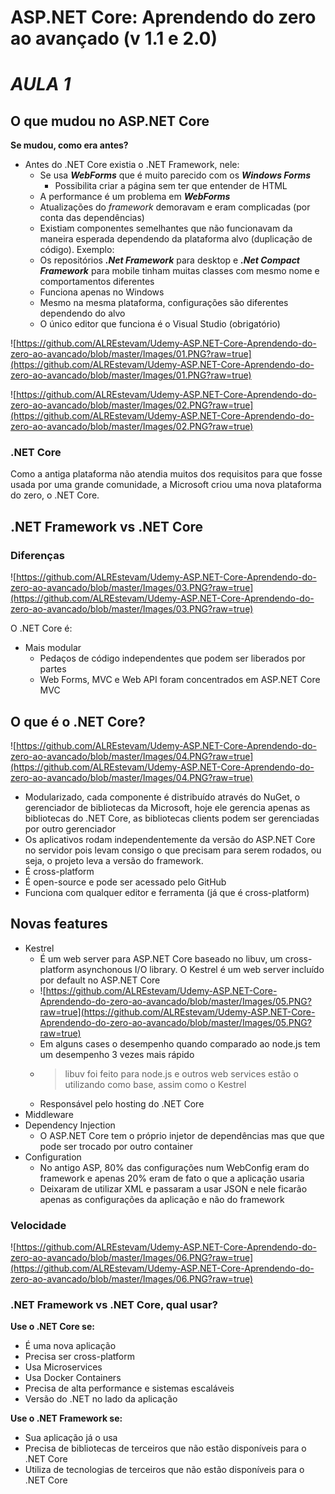 # ASP.NET Core: Aprendendo do zero ao avançado (v 1.1 e 2.0)

# ***AULA 1***

## O que mudou no ASP.NET Core
**Se mudou, como era antes?**

* Antes do .NET Core existia o .NET Framework, nele:
	* Se usa ***WebForms*** que é muito parecido com os ***Windows Forms***
		* Possibilita criar a página sem ter que entender de HTML
	* A performance é um problema em ***WebForms***
	* Atualizações do *framework* demoravam e eram complicadas (por conta das dependências)
	* Existiam componentes semelhantes que não funcionavam da maneira esperada dependendo da plataforma alvo (duplicação de código). Exemplo:
	* Os repositórios ***.Net Framework*** para desktop e ***.Net Compact Framework*** para mobile tinham muitas classes com mesmo nome e comportamentos diferentes 
	* Funciona apenas no Windows
	* Mesmo na mesma plataforma, configurações são diferentes dependendo do alvo
	* O único editor que funciona é o Visual Studio (obrigatório)	

![https://github.com/ALREstevam/Udemy-ASP.NET-Core-Aprendendo-do-zero-ao-avancado/blob/master/Images/01.PNG?raw=true](https://github.com/ALREstevam/Udemy-ASP.NET-Core-Aprendendo-do-zero-ao-avancado/blob/master/Images/01.PNG?raw=true)

![https://github.com/ALREstevam/Udemy-ASP.NET-Core-Aprendendo-do-zero-ao-avancado/blob/master/Images/02.PNG?raw=true](https://github.com/ALREstevam/Udemy-ASP.NET-Core-Aprendendo-do-zero-ao-avancado/blob/master/Images/02.PNG?raw=true)

### .NET Core
Como a antiga plataforma não atendia muitos dos requisitos para que fosse usada por uma grande comunidade, a Microsoft criou uma nova plataforma do zero, o .NET Core.

## .NET Framework vs .NET Core
### Diferenças
![https://github.com/ALREstevam/Udemy-ASP.NET-Core-Aprendendo-do-zero-ao-avancado/blob/master/Images/03.PNG?raw=true](https://github.com/ALREstevam/Udemy-ASP.NET-Core-Aprendendo-do-zero-ao-avancado/blob/master/Images/03.PNG?raw=true)

O .NET Core é:
* Mais modular
	* Pedaços de código independentes que podem ser liberados por partes
	* Web Forms, MVC e Web API foram concentrados em ASP.NET Core MVC

## O que é o .NET Core?
![https://github.com/ALREstevam/Udemy-ASP.NET-Core-Aprendendo-do-zero-ao-avancado/blob/master/Images/04.PNG?raw=true](https://github.com/ALREstevam/Udemy-ASP.NET-Core-Aprendendo-do-zero-ao-avancado/blob/master/Images/04.PNG?raw=true)

* Modularizado, cada componente é distribuído através do NuGet, o gerenciador de bibliotecas da Microsoft, hoje ele gerencia apenas as bibliotecas do .NET Core, as bibliotecas clients podem ser gerenciadas por outro gerenciador
* Os aplicativos rodam independentemente da versão do ASP.NET Core no servidor pois levam consigo o que precisam para serem rodados, ou seja, o projeto leva a versão do framework.
* É cross-platform
* É open-source e pode ser acessado pelo GitHub
* Funciona com qualquer editor e ferramenta (já que é cross-platform)

## Novas features
* Kestrel
	* É um web server para ASP.NET Core baseado no libuv, um cross-platform asynchonous I/O library. O Kestrel é um web server incluído por default no ASP.NET Core
	* ![https://github.com/ALREstevam/Udemy-ASP.NET-Core-Aprendendo-do-zero-ao-avancado/blob/master/Images/05.PNG?raw=true](https://github.com/ALREstevam/Udemy-ASP.NET-Core-Aprendendo-do-zero-ao-avancado/blob/master/Images/05.PNG?raw=true)
	* Em alguns cases o desempenho quando comparado ao node.js tem um desempenho 3 vezes mais rápido
	* > libuv foi feito para node.js e outros web services estão o utilizando como base, assim como o Kestrel
	* Responsável pelo hosting do .NET Core 
* Middleware
* Dependency Injection
	* O ASP.NET Core tem o próprio injetor de dependências mas que que pode ser trocado por outro container 
* Configuration
	* No antigo ASP, 80% das configurações num WebConfig eram do framework e apenas 20% eram de fato o que a aplicação usaria
	* Deixaram de utilizar XML e passaram a usar JSON e nele ficarão apenas as configurações da aplicação e não do framework


### Velocidade
![https://github.com/ALREstevam/Udemy-ASP.NET-Core-Aprendendo-do-zero-ao-avancado/blob/master/Images/06.PNG?raw=true](https://github.com/ALREstevam/Udemy-ASP.NET-Core-Aprendendo-do-zero-ao-avancado/blob/master/Images/06.PNG?raw=true)


### .NET Framework vs .NET Core, qual usar?
**Use o .NET Core se:**
* É uma nova aplicação
* Precisa ser cross-platform
* Usa Microservices
* Usa Docker Containers
* Precisa de alta performance e sistemas escaláveis
* Versão do .NET no lado da aplicação

**Use o .NET Framework se:**
* Sua aplicação já o usa
* Precisa de bibliotecas de terceiros que não estão disponíveis para o .NET Core
* Utiliza de tecnologias de terceiros que não estão disponíveis para o .NET Core
